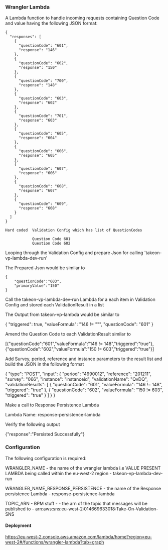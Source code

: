 ### **Wrangler Lambda**

A Lambda function to handle incoming requests containing Question Code and value having the following JSON format:

    {
      "responses": [
        {
          "questionCode": "601",
          "response": "146"
        },
        {
          "questionCode": "602",
          "response": "150"
        },
        {
          "questionCode": "700",
          "response": "148"
        },
        {
          "questionCode": "603",
          "response": "602"
        },
        {
          "questionCode": "701",
          "response": "603"
        },
        {
          "questionCode": "605",
          "response": "604"
        },
        {
          "questionCode": "606",
          "response": "605"
        },
        {
          "questionCode": "607",
          "response": "606"
        },
        {
          "questionCode": "608",
          "response": "607"
        },
        {
          "questionCode": "609",
          "response": "608"
        }
      ]
    }

    Hard coded  Validation Config which has list of QuestionCodes

                Question Code 601
                Question Code 602


Looping through the Validation Config and prepare Json for calling 'takeon-vp-lambda-dev-run'

The Prepared Json would be similar to

    {
        "questionCode":"603",
        "primaryValue":"150"
    }

 Call the takeon-vp-lambda-dev-run Lambda for a each item in Validation Config and stored each ValidationResult in a list

 The Output from takeon-vp-lambda  would be similar to

 {
    "triggered": true,
     "valueFormula": "146 != \"\"",
     "questionCode": "601"
 }

 Amend the Question Code to each ValidationResult similar to

 [{"questionCode":"601","valueFormula":"146 != 148","triggered":"true"},{"questionCode":"602","valueFormula":"150 != 603","triggered":"true"}]

 Add Survey, period, reference and instance parameters to the result list and build the JSON in the following format

 {
   "type": "POST",
   "input": {
     "period": "4990012",
     "reference": "201211",
     "survey": "066",
     "instance": "instanceid",
     "validationName": "QvDQ",
     "validationResults": [
       {
         "questionCode": "601",
         "valueFormula": "146 != 148",
         "triggered": "true"
       },
       {
         "questionCode": "602",
         "valueFormula": "150 != 603",
         "triggered": "true"
       }
     ]
   }
 }

 Make a call to Response Persistence Lambda

 Lambda Name: response-persistence-lambda

 Verify the following output

 {"response":"Persisted Successfully"}


### **Configuration**

The following configuration is required:


WRANGLER_NAME - the name of the wrangler lambda i.e VALUE PRESENT LAMBDA being called within the eu-west-2 region - takeon-vp-lambda-dev-run

WRANGLER_NAME_RESPONSE_PERSISTENCE - the name of the Response persistence Lambda - response-persistence-lambda

TOPIC_ARN - BPM stuff - - the arn of the topic that messages will be published to -  arn:aws:sns:eu-west-2:014669633018:Take-On-Validation-SNS


#### **Deployment**

https://eu-west-2.console.aws.amazon.com/lambda/home?region=eu-west-2#/functions/wrangler-lambda?tab=graph
